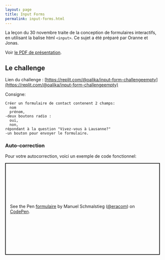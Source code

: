 ```yaml
---
layout: page
title: Input Forms
permalink: input-forms.html
---
```


La leçon du 30 novembre traite de la conception de formulaires interactifs, en utilisant la balise html `<input>`. Ce sujet a été préparé par Oranne et Jonas.

Voir [le PDF de présentation](pdf/Presentation_input.pdf).

## Le challenge

Lien du challenge : [https://replit.com/@oalika/input-form-challengeempty](https://replit.com/@oalika/input-form-challengeempty)

Consigne: 

```
Créer un formulaire de contact contenent 2 champs: 
  nom 
  prénom,  
-deux boutons radio :
  oui, 
  non, 
répondant à la question "Vivez-vous à Lausanne?" 
-un bouton pour envoyer le formulaire.
```

### Auto-correction

Pour votre autocorrection, voici un exemple de code fonctionnel:

<p class="codepen" data-height="300" data-default-tab="css,result" data-slug-hash="dyVomaW" data-editable="true" data-user="eracom" style="height: 300px; box-sizing: border-box; display: flex; align-items: center; justify-content: center; border: 2px solid; margin: 1em 0; padding: 1em;">
  <span>See the Pen <a href="https://codepen.io/eracom/pen/dyVomaW">
  formulaire</a> by Manuel Schmalstieg (<a href="https://codepen.io/eracom">@eracom</a>)
  on <a href="https://codepen.io">CodePen</a>.</span>
</p>
